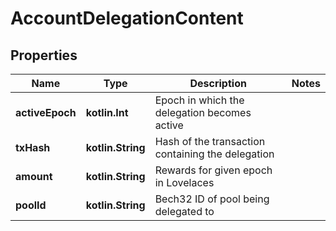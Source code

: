 
# AccountDelegationContent

## Properties
Name | Type | Description | Notes
------------ | ------------- | ------------- | -------------
**activeEpoch** | **kotlin.Int** | Epoch in which the delegation becomes active | 
**txHash** | **kotlin.String** | Hash of the transaction containing the delegation | 
**amount** | **kotlin.String** | Rewards for given epoch in Lovelaces | 
**poolId** | **kotlin.String** | Bech32 ID of pool being delegated to | 



